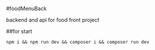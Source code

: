 #foodMenuBack

backend and api for food front project

##for start

```shell
npm i && npm run dev && composer i && composer run dev
```
